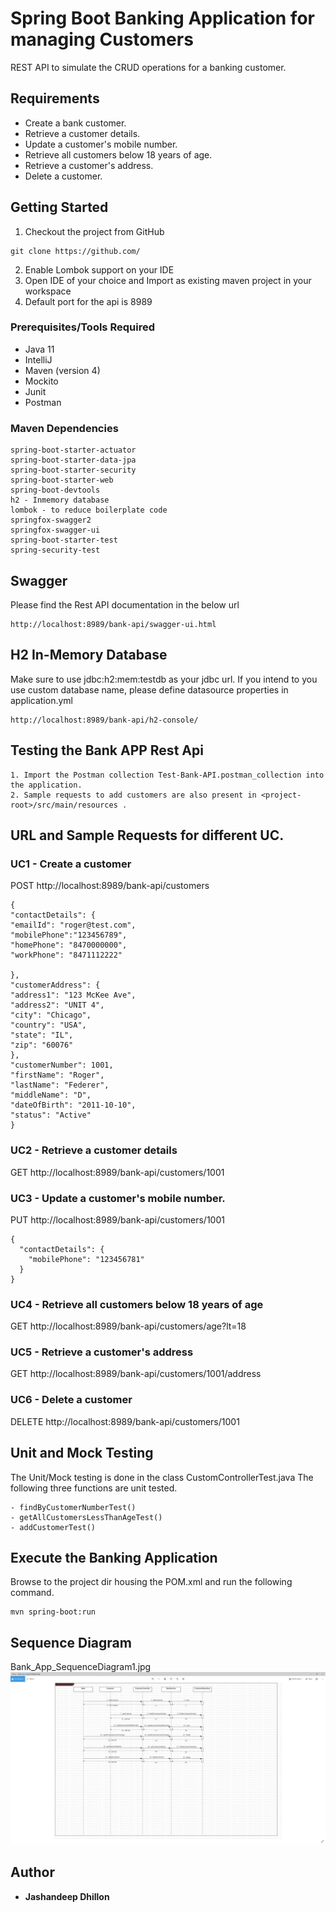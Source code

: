 # Spring Boot Banking Application for managing Customers

REST API to simulate the CRUD operations for a banking customer. 

## Requirements

*	Create a bank customer.
*	Retrieve a customer details.  
*	Update a customer's mobile number.
*   Retrieve all customers below 18 years of age.
*   Retrieve a customer's address.
*   Delete a customer. 


## Getting Started

1. Checkout the project from GitHub
```
git clone https://github.com/
```
2. Enable Lombok support on your IDE
3. Open IDE of your choice and Import as existing maven project in your workspace
4. Default port for the api is 8989


### Prerequisites/Tools Required

* Java 11
* IntelliJ
* Maven (version 4)
* Mockito
* Junit  
* Postman 

### Maven Dependencies

```
spring-boot-starter-actuator
spring-boot-starter-data-jpa
spring-boot-starter-security
spring-boot-starter-web
spring-boot-devtools
h2 - Inmemory database
lombok - to reduce boilerplate code
springfox-swagger2
springfox-swagger-ui
spring-boot-starter-test
spring-security-test

```

## Swagger

Please find the Rest API documentation in the below url
```
http://localhost:8989/bank-api/swagger-ui.html
```

## H2 In-Memory Database

Make sure to use jdbc:h2:mem:testdb as your jdbc url. If you intend to you use custom database name, please
define datasource properties in application.yml
```
http://localhost:8989/bank-api/h2-console/
```

## Testing the Bank APP Rest Api
```
1. Import the Postman collection Test-Bank-API.postman_collection into the application.
2. Sample requests to add customers are also present in <project-root>/src/main/resources .
```

## URL and Sample Requests for different UC.
### UC1 - Create a customer
POST http://localhost:8989/bank-api/customers
```
{
"contactDetails": {
"emailId": "roger@test.com",
"mobilePhone":"123456789",
"homePhone": "8470000000",
"workPhone": "8471112222"

},
"customerAddress": {
"address1": "123 McKee Ave",
"address2": "UNIT 4",
"city": "Chicago",
"country": "USA",
"state": "IL",
"zip": "60076"
},
"customerNumber": 1001,
"firstName": "Roger",
"lastName": "Federer",
"middleName": "D",
"dateOfBirth": "2011-10-10",
"status": "Active"
}
```
### UC2 - Retrieve a customer details
GET http://localhost:8989/bank-api/customers/1001

### UC3 - Update a customer's mobile number.
PUT http://localhost:8989/bank-api/customers/1001
```
{
  "contactDetails": {
    "mobilePhone": "123456781"
  }
}
```
### UC4 - Retrieve all customers below 18 years of age
GET http://localhost:8989/bank-api/customers/age?lt=18

### UC5 - Retrieve a customer's address
GET http://localhost:8989/bank-api/customers/1001/address

### UC6 - Delete a customer
DELETE http://localhost:8989/bank-api/customers/1001

## Unit and Mock Testing

The Unit/Mock testing is done in the class CustomControllerTest.java
The following three functions are unit tested.
```
- findByCustomerNumberTest()
- getAllCustomersLessThanAgeTest()
- addCustomerTest()
```

## Execute the Banking Application

Browse to the project dir housing the POM.xml and run the following command.
```
mvn spring-boot:run
```
 

## Sequence Diagram
 Bank_App_SequenceDiagram1.jpg
![img_1.png](img_1.png)
## Author

* **Jashandeep Dhillon**

